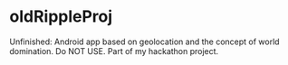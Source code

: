 # oldRippleProj
Unfinished: Android app based on geolocation and the concept of world domination. Do NOT USE. Part of my hackathon project. 
